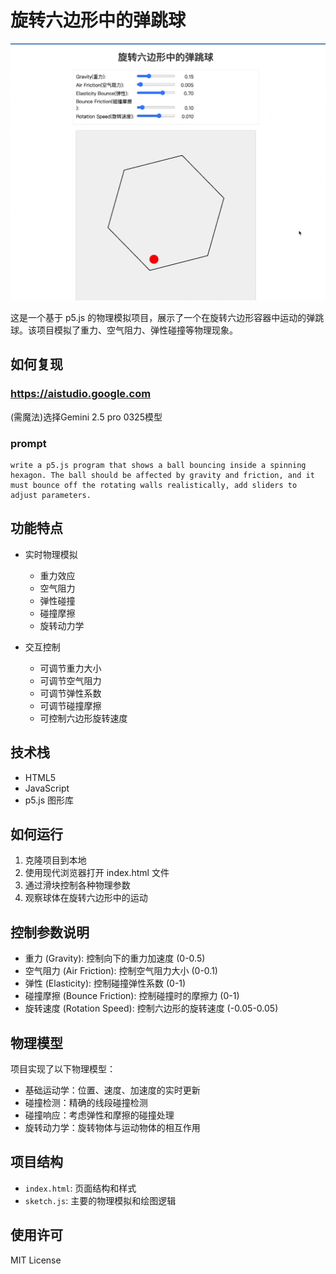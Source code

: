 # 旋转六边形中的弹跳球
![示例](preview.gif)

这是一个基于 p5.js 的物理模拟项目，展示了一个在旋转六边形容器中运动的弹跳球。该项目模拟了重力、空气阻力、弹性碰撞等物理现象。

## 如何复现
### https://aistudio.google.com
(需魔法)选择Gemini 2.5 pro 0325模型
### prompt
```
write a p5.js program that shows a ball bouncing inside a spinning hexagon. The ball should be affected by gravity and friction, and it must bounce off the rotating walls realistically, add sliders to adjust parameters.
```
## 功能特点

- 实时物理模拟
  - 重力效应
  - 空气阻力
  - 弹性碰撞
  - 碰撞摩擦
  - 旋转动力学

- 交互控制
  - 可调节重力大小
  - 可调节空气阻力
  - 可调节弹性系数
  - 可调节碰撞摩擦
  - 可控制六边形旋转速度

## 技术栈

- HTML5
- JavaScript
- p5.js 图形库

## 如何运行

1. 克隆项目到本地
2. 使用现代浏览器打开 index.html 文件
3. 通过滑块控制各种物理参数
4. 观察球体在旋转六边形中的运动

## 控制参数说明

- 重力 (Gravity): 控制向下的重力加速度 (0-0.5)
- 空气阻力 (Air Friction): 控制空气阻力大小 (0-0.1)
- 弹性 (Elasticity): 控制碰撞弹性系数 (0-1)
- 碰撞摩擦 (Bounce Friction): 控制碰撞时的摩擦力 (0-1)
- 旋转速度 (Rotation Speed): 控制六边形的旋转速度 (-0.05-0.05)

## 物理模型

项目实现了以下物理模型：
- 基础运动学：位置、速度、加速度的实时更新
- 碰撞检测：精确的线段碰撞检测
- 碰撞响应：考虑弹性和摩擦的碰撞处理
- 旋转动力学：旋转物体与运动物体的相互作用

## 项目结构

- `index.html`: 页面结构和样式
- `sketch.js`: 主要的物理模拟和绘图逻辑

## 使用许可

MIT License